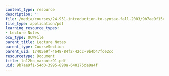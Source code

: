 ```yaml
---
content_type: resource
description: ''
file: /media/courses/24-951-introduction-to-syntax-fall-2003/9b7ae9f154d03995890a640175de9a4f_ln12ho_marantz91.pdf
file_type: application/pdf
learning_resource_types:
- Lecture Notes
ocw_type: OCWFile
parent_title: Lecture Notes
parent_type: CourseSection
parent_uid: 17405e9f-4648-84f2-42cc-9b4b47fce2cc
resourcetype: Document
title: ln12ho_marantz91.pdf
uid: 9b7ae9f1-54d0-3995-890a-640175de9a4f
---
```

